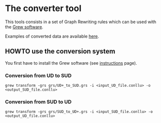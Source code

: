 
# The converter tool

This tools consists in a set of Graph Rewriting rules which can be used with the [Grew software](http://grew.fr).

Examples of converted data are available [here](https://surfacesyntacticud.github.io/data).

## HOWTO use the conversion system

You first have to install the Grew software (see [instructions](http://grew.fr/install) page).

### Conversion from UD to SUD

```
grew transform -grs grs/UD+_to_SUD.grs -i <input_UD_file.conllu> -o <output_SUD_file.conllu>
```

### Conversion from SUD to UD

```
grew transform -grs grs/SUD_to_UD+.grs -i <input_SUD_file.conllu> -o <output_UD_file.conllu>
```
